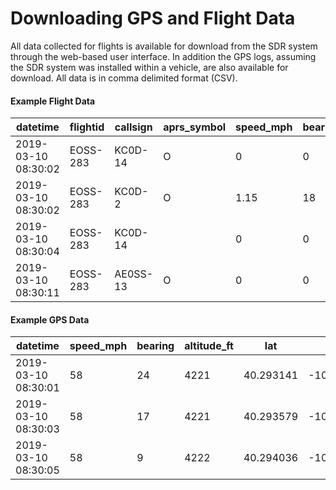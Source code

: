 # Downloading GPS and Flight Data #

All data collected for flights is available for download from the SDR system through the web-based user interface.  In addition
the GPS logs, assuming the SDR system was installed within a vehicle, are also available for download.  All data is in comma
delimited format (CSV).


#### Example Flight Data ####

| datetime | flightid | callsign | aprs_symbol | speed_mph | bearing | altitude_ft | lat | lon | comment | md5_hash | raw_packet |
| -------- | -------- | -------- | ----------- | --------- | ------- | ----------- | --- | --- | ------- | -------- | ---------- |
| 2019-03-10 08:30:02 | EOSS-283 | KC0D-14 | O | 0 | 0 | 4929 | 40.473633 | 104.962767 | EOSS BALLOON | a8dbaa71615941b0faebdbea74fdc2d1 | KC0D-14>APZEOS,EOSS,qAO,N2XGL01:/143000h4028.41N/10457.76WO000/000!W86!/A=004929 EOSS BALLOON |
| 2019-03-10 08:30:02 | EOSS-283 | KC0D-2 | O | 1.15 | 18 | 4918 | 40.473667 | 104.962833 | EOSS BALLOON | 1e5f091ebfcb7ae441dca248f370a43a | KC0D-2>APZEOS,EOSS,qAO,N2XGL04:/143000h4028.42N/10457.77WO018/001/A=004918 EOSS BALLOON |
| 2019-03-10 08:30:04 | EOSS-283 | KC0D-14 | | 0 | 0 | 0 | 0 | 0 | | 5bd3a11240dc2396837bff3ec8106776 | KC0D-14>APZEOS,EOSS,qAO,N2XGL01:>143000 Lk=3Diff/14 Itemp=59F bAlt=4792Ft Rel:7.5V 8.0V |
| 2019-03-10 08:30:11 | EOSS-283 | AE0SS-13 | O | 0 | 0 | 4942 | 40.473867 | 104.962817 | EOSS Baloon | 518a58a8c20fc42d46f6bf9c3f580fba | AE0SS-13>APTT4,EOSS,qAO,N2XGL00:/143010h4028.43N/10457.76WO000/000EOSS Baloon/A=004942!W29! |


#### Example GPS Data ####

| datetime | speed_mph | bearing | altitude_ft | lat | lon |
| -------- | --------- | ------- | ----------- | --- | --- |
| 2019-03-10 08:30:01 | 58 | 24 | 4221 | 40.293141 | -103.593831 |
| 2019-03-10 08:30:03 | 58 | 17 | 4221 | 40.293579 | -103.593626 |
| 2019-03-10 08:30:05 | 58 | 9  | 4222 | 40.294036 | -103.593495 |

